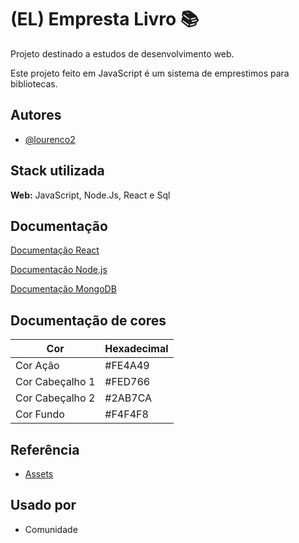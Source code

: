 # (EL) Empresta Livro 📚

Projeto destinado a estudos de desenvolvimento web. 

Este projeto feito em JavaScript é um sistema de emprestimos para bibliotecas.





## Autores

- [@lourenco2](https://github.com/lourenco2)


## Stack utilizada

**Web:** JavaScript, Node.Js, React e Sql




## Documentação

[Documentação React](https://reactjs.org/docs/getting-started.html)

[Documentação Node.js](https://nodejs.org/pt-br/docs/)

[Documentação MongoDB](https://www.mongodb.com/docs/)


## Documentação de cores

| Cor               | Hexadecimal                                                |
| ----------------- | ---------------------------------------------------------------- |
| Cor Ação       | #FE4A49 |
| Cor Cabeçalho 1      | #FED766 |
| Cor Cabeçalho 2     | #2AB7CA |
| Cor Fundo      | #F4F4F8 |



## Referência

 - [Assets](https://fonts.google.com/icons?icon.query=men)


## Usado por


- Comunidade
